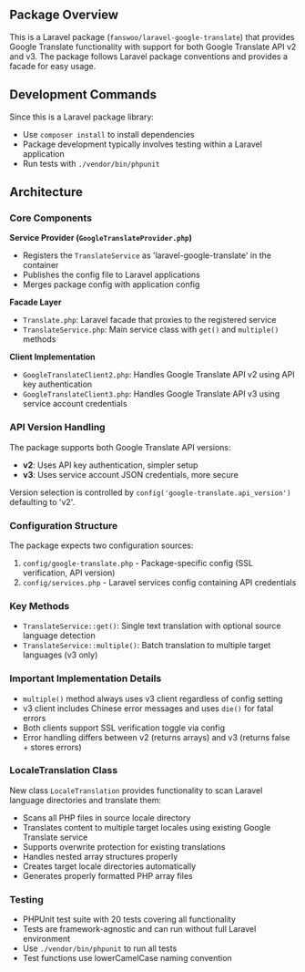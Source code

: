 ## Package Overview
This is a Laravel package (`fanswoo/laravel-google-translate`) that provides Google Translate functionality with support for both Google Translate API v2 and v3. The package follows Laravel package conventions and provides a facade for easy usage.

## Development Commands
Since this is a Laravel package library:
- Use `composer install` to install dependencies
- Package development typically involves testing within a Laravel application
- Run tests with `./vendor/bin/phpunit`

## Architecture

### Core Components

**Service Provider (`GoogleTranslateProvider.php`)**
- Registers the `TranslateService` as 'laravel-google-translate' in the container
- Publishes the config file to Laravel applications
- Merges package config with application config

**Facade Layer**
- `Translate.php`: Laravel facade that proxies to the registered service
- `TranslateService.php`: Main service class with `get()` and `multiple()` methods

**Client Implementation**
- `GoogleTranslateClient2.php`: Handles Google Translate API v2 using API key authentication
- `GoogleTranslateClient3.php`: Handles Google Translate API v3 using service account credentials

### API Version Handling

The package supports both Google Translate API versions:
- **v2**: Uses API key authentication, simpler setup
- **v3**: Uses service account JSON credentials, more secure

Version selection is controlled by `config('google-translate.api_version')` defaulting to 'v2'.

### Configuration Structure

The package expects two configuration sources:
1. `config/google-translate.php` - Package-specific config (SSL verification, API version)
2. `config/services.php` - Laravel services config containing API credentials

### Key Methods

- `TranslateService::get()`: Single text translation with optional source language detection
- `TranslateService::multiple()`: Batch translation to multiple target languages (v3 only)

### Important Implementation Details

- `multiple()` method always uses v3 client regardless of config setting
- v3 client includes Chinese error messages and uses `die()` for fatal errors
- Both clients support SSL verification toggle via config
- Error handling differs between v2 (returns arrays) and v3 (returns false + stores errors)

### LocaleTranslation Class

New class `LocaleTranslation` provides functionality to scan Laravel language directories and translate them:
- Scans all PHP files in source locale directory
- Translates content to multiple target locales using existing Google Translate service
- Supports overwrite protection for existing translations
- Handles nested array structures properly
- Creates target locale directories automatically
- Generates properly formatted PHP array files

### Testing

- PHPUnit test suite with 20 tests covering all functionality
- Tests are framework-agnostic and can run without full Laravel environment
- Use `./vendor/bin/phpunit` to run all tests
- Test functions use lowerCamelCase naming convention